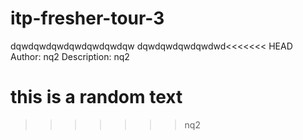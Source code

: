 # itp-fresher-tour-3
dqwdqwdqwdqwdqwdqwdqw
dqwdqwdqwdqwdwd<<<<<<< HEAD
Author: nq2
Description: nq2

















this is a random text
=======


>>>>>>> nq2
